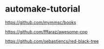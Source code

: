 # automake-tutorial

https://github.com/mymmsc/books

https://github.com/fffaraz/awesome-cpp

https://github.com/sebastiencs/red-black-tree

